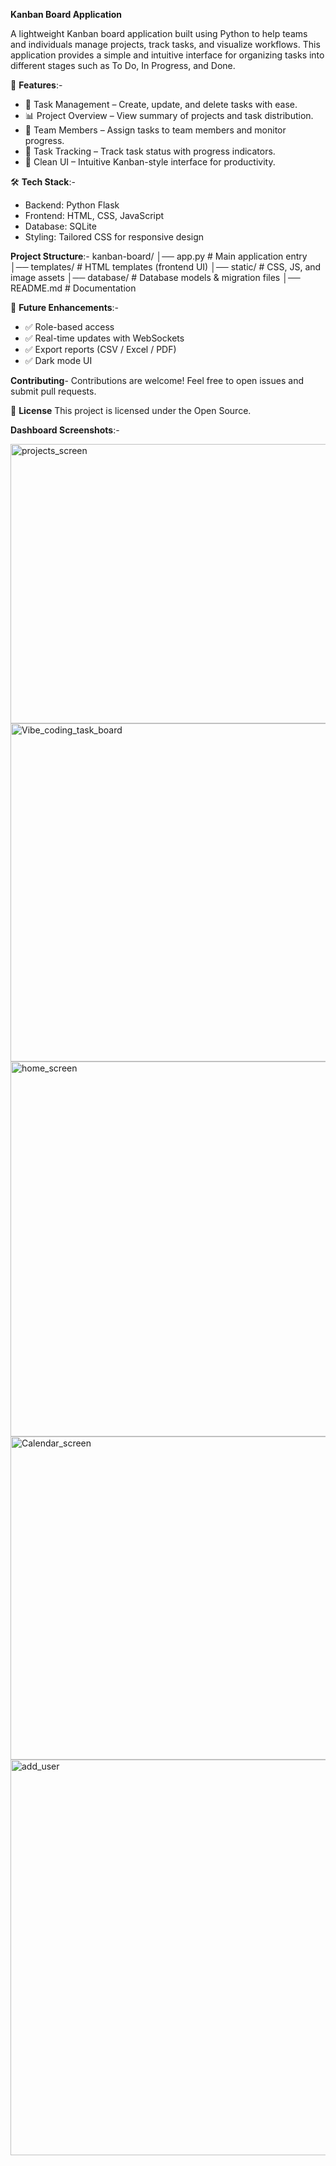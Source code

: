 **Kanban Board Application**

A lightweight Kanban board application built using Python to help teams and individuals manage projects, track tasks, and visualize workflows. This application provides a simple and intuitive interface for organizing tasks into different stages such as To Do, In Progress, and Done.

🚀 **Features**:-

- 📌 Task Management – Create, update, and delete tasks with ease.
- 📊 Project Overview – View summary of projects and task distribution.
- 👥 Team Members – Assign tasks to team members and monitor progress.
- 📅 Task Tracking – Track task status with progress indicators.
- 🎨 Clean UI – Intuitive Kanban-style interface for productivity.

🛠️ **Tech Stack**:-
- Backend: Python Flask
- Frontend: HTML, CSS, JavaScript 
- Database: SQLite 
- Styling: Tailored CSS for responsive design

**Project Structure**:-
kanban-board/
│── app.py              # Main application entry
│── templates/          # HTML templates (frontend UI)
│── static/             # CSS, JS, and image assets
│── database/           # Database models & migration files
│── README.md           # Documentation


🔮 **Future Enhancements**:-
- ✅ Role-based access
- ✅ Real-time updates with WebSockets
- ✅ Export reports (CSV / Excel / PDF)
- ✅ Dark mode UI

**Contributing**-
Contributions are welcome! Feel free to open issues and submit pull requests.

📜 **License**
This project is licensed under the Open Source.

**Dashboard Screenshots**:-

<img width="1027" height="447" alt="projects_screen" src="https://github.com/user-attachments/assets/f5ea0a81-2d76-42c3-a708-0eb091e6c3a6" />

<img width="1269" height="541" alt="Vibe_coding_task_board" src="https://github.com/user-attachments/assets/d9cab746-82e2-48fb-8bfb-82ac33ce02d5" />

<img width="1296" height="600" alt="home_screen" src="https://github.com/user-attachments/assets/2f5f6d82-b13e-479f-aabf-395f6a99349f" />

<img width="1218" height="517" alt="Calendar_screen" src="https://github.com/user-attachments/assets/f4d48e7f-6a0f-4b7b-99dd-2e8e60ae01d8" />
<img width="852" height="633" alt="add_user" src="https://github.com/user-attachments/assets/c0555f07-6660-4ec9-8ca4-86ee8e0acac6" />





